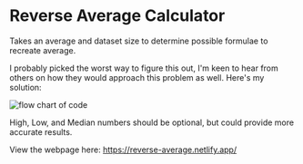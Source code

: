 # Reverse Average Calculator
Takes an average and dataset size to determine possible formulae to recreate average.

I probably picked the worst way to figure this out, I'm keen to hear from others on how they would approach this problem as well.
Here's my solution:

![flow chart of code](https://i.imgur.com/ZcOPmyt.png)

High, Low, and Median numbers should be optional, but could provide more accurate results.

View the webpage here: https://reverse-average.netlify.app/


